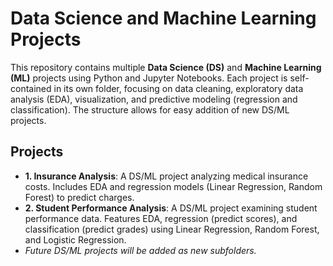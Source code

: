 # Data Science and Machine Learning Projects

This repository contains multiple **Data Science (DS)** and **Machine Learning (ML)** projects using Python and Jupyter Notebooks. Each project is self-contained in its own folder, focusing on data cleaning, exploratory data analysis (EDA), visualization, and predictive modeling (regression and classification). The structure allows for easy addition of new DS/ML projects.

## Projects
- **1. Insurance Analysis**: A DS/ML project analyzing medical insurance costs. Includes EDA and regression models (Linear Regression, Random Forest) to predict charges.
- **2. Student Performance Analysis**: A DS/ML project examining student performance data. Features EDA, regression (predict scores), and classification (predict grades) using Linear Regression, Random Forest, and Logistic Regression.
- *Future DS/ML projects will be added as new subfolders.*
